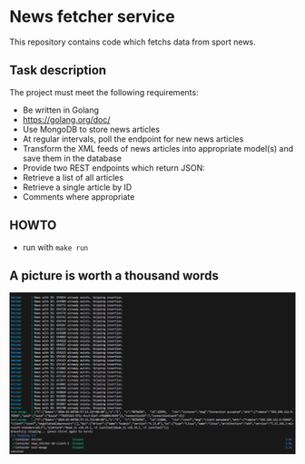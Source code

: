 # News fetcher service
This repository contains code which fetchs data from sport news. 

## Task description

The project must meet the following requirements:
- Be written in Golang 
- https://golang.org/doc/ 
- Use MongoDB to store news articles 
- At regular intervals, poll the endpoint for new news articles
- Transform the XML feeds of news articles into appropriate model(s) and save them in the database
- Provide two REST endpoints which return JSON:
- Retrieve a list of all articles
- Retrieve a single article by ID
- Comments where appropriate

## HOWTO
- run with `make run`

## A picture is worth a thousand words

<img src="./images/make-run.png">